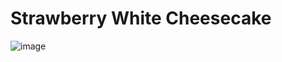 # Strawberry White Cheesecake

![image](https://user-images.githubusercontent.com/50277379/138852770-67596642-3722-4058-909e-3aac3ead5055.png)
